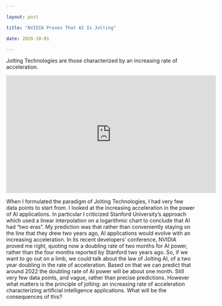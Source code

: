 ```yaml
---

layout: post

title: "NVIDIA Proves That AI Is Jolting"

date: 2020-10-01

---
```


Jolting Technologies are those characterized by an increasing rate of acceleration.

<iframe width="560" height="315" src="https://www.youtube.com/embed/GOfiSLIYc2I" frameborder="0" allow="accelerometer; autoplay; clipboard-write; encrypted-media; gyroscope; picture-in-picture" allowfullscreen></iframe>

When I formulated the paradigm of Jolting Technologies, I had very few data points to start from. I looked at the increasing acceleration in the power of AI applications. In particular I criticized Stanford University’s approach which used a linear interpolation on a logarithmic chart to conclude that AI had “two eras”. My prediction was that rather than conveniently staying on the line that they drew two years ago, AI applications would evolve with an increasing acceleration. In its recent developers’ conference, NVIDIA proved me right, quoting now a doubling rate of two months for AI power, rather than the four months reported by Stanford two years ago. So, if we want to go out on a limb, we could talk about the law of Jolting AI, of a two year doubling in the rate of acceleration. Based on that we can predict that around 2022 the doubling rate of AI power will be about one month. Still very few data points, and vague, rather than precise predictions. However what matters is the principle of jolting: an increasing rate of acceleration characterizing artificial intelligence applications. What will be the consequences of this?
